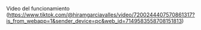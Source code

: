 Video del funcionamiento
(https://www.tiktok.com/@hiramgarciavalles/video/7200244407570861317?is_from_webapp=1&sender_device=pc&web_id=7149583558708151813)
